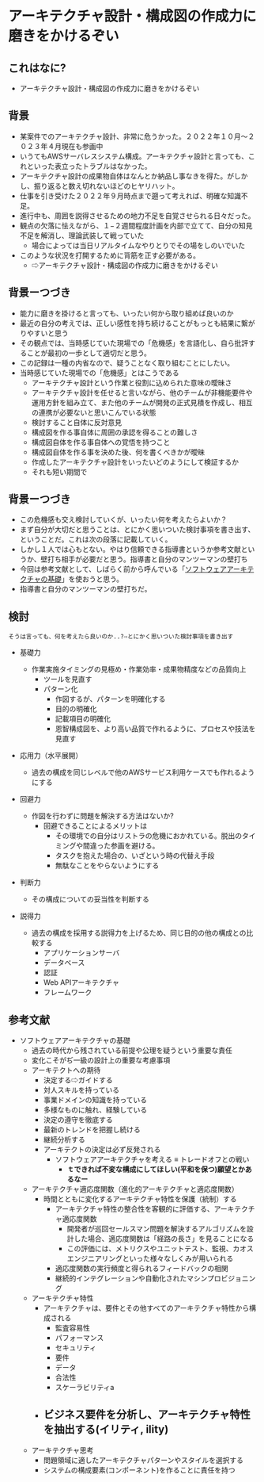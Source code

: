 # アーキテクチャ設計・構成図の作成力に磨きをかけるぞい

## これはなに?

- アーキテクチャ設計・構成図の作成力に磨きをかけるぞい

## 背景

- 某案件でのアーキテクチャ設計、非常に危うかった。２０２２年１０月〜２０２３年４月現在も参画中
- いうてもAWSサーバレスシステム構成。アーキテクチャ設計と言っても、これといった表立ったトラブルはなかった。
- アーキテクチャ設計の成果物自体はなんとか納品し事なきを得た。がしかし、振り返ると数え切れないほどのヒヤリハット。
- 仕事を引き受けた２０２２年９月時点まで遡って考えれば、明確な知識不足。
- 進行中も、周囲を説得させるための地力不足を自覚させられる日々だった。
- 観点の欠落に怯えながら、１−２週間程度計画を内部で立てて、自分の知見不足を解消し、理論武装して戦っていた
  - 場合によっては当日リアルタイムなやりとりでその場をしのいでいた
- このような状況を打開するために背筋を正す必要がある。
  - ⇨アーキテクチャ設計・構成図の作成力に磨きをかけるぞい

## 背景ーつづき

- 能力に磨きを掛けると言っても、いったい何から取り組めば良いのか
- 最近の自分の考えでは、正しい感性を持ち続けることがもっとも結果に繋がりやすいと思う
- その観点では、当時感じていた現場での「危機感」を言語化し、自ら批評することが最初の一歩として適切だと思う。
- この記録は一種の内省なので、疑うことなく取り組むことにしたい。
- 当時感じていた現場での「危機感」とはこうである
  - アーキテクチャ設計という作業と役割に込められた意味の曖昧さ
  - アーキテクチャ設計を任せると言いながら、他のチームが非機能要件や運用方針を組み立て、また他のチームが開発の正式見積を作成し、相互の連携が必要ないと思いこんでいる状態
  - 検討すること自体に反対意見
  - 構成図を作る事自体に周囲の承認を得ることの難しさ
  - 構成図自体を作る事自体への覚悟を持つこと
  - 構成図自体を作る事を決めた後、何を書くべきかが曖昧
  - 作成したアーキテクチャ設計をいったいどのようにして検証するか
  - それも短い期間で

## 背景ーつづき

- この危機感も交え検討していくが、いったい何を考えたらよいか？
- まず自分が大切だと思うことは、とにかく思いついた検討事項を書き出す、ということだ。これは次の段落に記載していく。
- しかし１人では心もとない。やはり信頼できる指導書というか参考文献というか、壁打ち相手が必要だと思う。指導書と自分のマンツーマンの壁打ち
- 今回は参考文献として、しばらく前から呼んでいる「[ソフトウェアアーキテクチャの基礎](https://www.amazon.co.jp/%E3%82%BD%E3%83%95%E3%83%88%E3%82%A6%E3%82%A7%E3%82%A2%E3%82%A2%E3%83%BC%E3%82%AD%E3%83%86%E3%82%AF%E3%83%81%E3%83%A3%E3%81%AE%E5%9F%BA%E7%A4%8E-%E2%80%95%E3%82%A8%E3%83%B3%E3%82%B8%E3%83%8B%E3%82%A2%E3%83%AA%E3%83%B3%E3%82%B0%E3%81%AB%E5%9F%BA%E3%81%A5%E3%81%8F%E4%BD%93%E7%B3%BB%E7%9A%84%E3%82%A2%E3%83%97%E3%83%AD%E3%83%BC%E3%83%81-Mark-Richards/dp/4873119820/ref=sr_1_1?adgrpid=130100459718&hvadid=651258080600&hvdev=c&hvlocphy=1009308&hvnetw=g&hvqmt=e&hvrand=6194360191568986432&hvtargid=kwd-1645961297979&hydadcr=10018_13606920&jp-ad-ap=0&keywords=%E3%82%BD%E3%83%95%E3%83%88%E3%82%A6%E3%82%A7%E3%82%A2%E3%82%A2%E3%83%BC%E3%82%AD%E3%83%86%E3%82%AF%E3%83%81%E3%83%A3%E3%81%AE%E5%9F%BA%E7%A4%8E&qid=1681547947&sr=8-1)」を使おうと思う。
- 指導書と自分のマンツーマンの壁打ちだ。

## 検討

`そうは言っても、何を考えたら良いのか..?⇨とにかく思いついた検討事項を書き出す`

- 基礎力
  - 作業実施タイミングの見極め・作業効率・成果物精度などの品質向上
    - ツールを見直す
    - パターン化
      - 作図するが、パターンを明確化する
      - 目的の明確化
      - 記載項目の明確化
      - 恩智構成図を、より高い品質で作れるように、プロセスや技法を見直す

- 応用力（水平展開）
  - 過去の構成を同じレベルで他のAWSサービス利用ケースでも作れるようにする

- 回避力
  - 作図を行わずに問題を解決する方法はないか?
    - 回避できることによるメリットは
      - その環境での自分はリストラの危機におかれている。脱出のタイミングや間違った参画を避ける。
      - タスクを抱えた場合の、いざという時の代替え手段
      - 無駄なことをやらないようにする

- 判断力
  - その構成についての妥当性を判断する

- 説得力
  - 過去の構成を採用する説得力を上げるため、同じ目的の他の構成との比較する
    - アプリケーションサーバ
    - データベース
    - 認証
    - Web APIアーキテクチャ
    - フレームワーク

## 参考文献

- ソフトウェアアーキテクチャの基礎
  - 過去の時代から残されている前提や公理を疑うという重要な責任
  - 変化こそがぢ一級の設計上の重要な考慮事項
  - アーキテクトへの期待
    - 決定する⇨ガイドする
    - 対人スキルを持っている
    - 事業ドメインの知識を持っている
    - 多様なものに触れ、経験している
    - 決定の遵守を徹底する
    - 最新のトレンドを把握し続ける
    - 継続分析する
    - アーキテクトの決定は必ず反発される
      - ソフトウェアアーキテクチャを考える ≡ トレードオフとの戦い
        - **ｔできれば不変な構成にしてほしい(平和を保つ)願望とかあるなー**
  - アーキテクチャ適応度関数（進化的アーキテクチャと適応度関数）
    - 時間とともに変化するアーキテクチャ特性を保護（統制）する
      - アーキテクチャ特性の整合性を客観的に評価する、アーキテクチャ適応度関数
        - 開発者が巡回セールスマン問題を解決するアルゴリズムを設計した場合、適応度関数は「経路の長さ」を見ることになる　
        - この評価には、メトリクスやユニットテスト、監視、カオスエンジニアリングといった様々なしくみが用いられる
      - 適応度関数の実行頻度と得られるフィードバックの相関
      - 継続的インテグレーションや自動化されたマシンプロビジョニング
  - アーキテクチャ特性
    - アーキテクチャは、要件とその他すべてのアーキテクチャ特性から構成される
      - 監査容易性
      - パフォーマンス
      - セキュリティ
      - 要件
      - データ
      - 合法性
      - スケーラビリティa
    - ビジネス要件を分析し、アーキテクチャ特性を抽出する(イリティ, ility)
      - 
  - アーキテクチャ思考
    - 問題領域に適したアーキテクチャパターンやスタイルを選択する
    - システムの構成要素(コンポーネント)を作ることに責任を持つ

